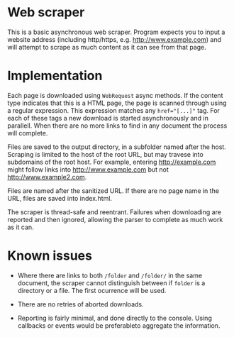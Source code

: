 # Web scraper

This is a basic asynchronous web scraper. Program expects you to input a website address (including http/https, e.g. http://www.example.com) and will attempt to scrape as much content as it can see from that page.

# Implementation

Each page is downloaded using `WebRequest` async methods. If the content type indicates that this is a HTML page, the page is scanned through using a regular expression. This expression matches any `href="[...]"` tag. For each of these tags a new download is started asynchronously and in parallell. When there are no more links to find in any document the process will complete.

Files are saved to the output directory, in a subfolder named after the host. Scraping is limited to the host of the root URL, but may travese into subdomains of the root host. For example, entering http://example.com might follow links into http://www.example.com but not http://www.example2.com.

Files are named after the sanitized URL. If there are no page name in the URL, files are saved into index.html.

The scraper is thread-safe and reentrant. Failures when downloading are reported and then ignored, allowing the parser to complete as much work as it can.

# Known issues

* Where there are links to both `/folder` and `/folder/` in the same document, the scraper cannot distinguish between if `folder` is a directory or a file. The first ocurrence will be used.

* There are no retries of aborted downloads.

* Reporting is fairly minimal, and done directly to the console. Using callbacks or events would be preferableto aggregate the information.

